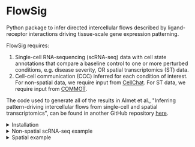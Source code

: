 # FlowSig
Python package to infer directed intercellular flows described by ligand-receptor interactions driving tissue-scale gene expression patterning. 

FlowSig requires:

1. Single-cell RNA-sequencing (scRNA-seq) data with cell state annotations that compare a baseline control to one or more perturbed conditions, e.g. disease severity, OR spatial transcriptomics (ST) data.
2. Cell-cell communication (CCC) inferred for each condition of interest. For non-spatial data, we require input from [CellChat](https://github.com/sqjin/CellChat). For ST data, we require input from [COMMOT](https://github.com/zcang/COMMOT).

The code used to generate all of the results in Almet et al., "Inferring pattern-driving intercellular flows from single-cell and spatial transcriptomics", can be found in another GitHub repository [here](https://github.com/axelalmet/FlowSigAnalysis_2023).

<details>
  <summary>Installation</summary>
  
## Installation instructions
  
The easiest way to currently install FlowSig is to generate a Python virtual environment and clone the repository, so that you can install all of the relevant dependencies, particularly those needed by [pyliger](https://github.com/welch-lab/pyliger) and [NSF](https://github.com/willtownes/spatial-factorization-py). We are working on making flowsig pip installable ASAP!

To generate a virtual environment, run the command. N.B. make sure you're using Python 3.8, for some reason pyliger does not like Python 3.9. At least, this is the case on an M1/M2 MacBook.

```
# Create the virtual environment
python3 -m venv flowsigenv

# Activate the virtual environment
source flowsigenv/bin/activate

# Clone the repository
git clone https://github.com/axelalmet/flowsig.git
cd ./flowsig/

# Install using the setup.cfg
pip3 install .
```


You will need to install NSF to infer spatial GEMS separately (see [here](https://github.com/willtownes/spatial-factorization-py))
```
pip3 install git+https://github.com/willtownes/spatial-factorization-py.git#egg=spatial-factorization

```
</details>
<details>
  <summary>Non-spatial scRNA-seq example </summary>

## Application to non-spatial scRNA-seq of stimulated pancreatic islets

Here, we show how to apply FlowSig to an scRNA-seq dataset of wildtype
and stimulated human pancreatic islets, as originally studied in [Burkhardt et al. (2021)](https://www.nature.com/articles/s41587-020-00803-5).
The processed data and cell-cell communication inference, which was obtained using CellChat,
can be downloaded from the following Zenodo repository (will be provided ASAP!).

### Import packages
```
import flowsig as fs
import scanpy as sc
import pandas as pd
```

### Load the data and cell-cell communication inference

Data is specified in the form of a [Scanpy](https://scanpy.readthedocs.io/en/stable/) object, which is really just an annotated dataframe, i.e. [AnnData](https://anndata.readthedocs.io/en/latest/) object. All subsequent output generated from FlowSig is stored in the Scanpy object.

```
data_directory = '../data/'

# Load the scanpy object
adata = sc.read(data_directory + 'burkhardt21_merged.h5ad')
condition_key = 'Condition'

# Load the cell-cell communication inference
cellchat_Ctrl = pd.read_csv('../communication_inference/output/burkhardt21_leiden_communications_Ctrl.csv')
cellchat_IFNg = pd.read_csv('../communication_inference/output/burkhardt21_leiden_communications_IFNg.csv')

cellchat_output_key = 'cellchat_output'
# Make sure your keys for the cellchat output dictionary match the relevant condition labels
adata.uns[cellchat_output_key] = {'Ctrl': cellchat_Ctrl,
                                  'IFNg': cellchat_IFNg}
```

### Construct GEMs
We now construct gene expression modules (GEMs) from the unnormalised count data. For non-spatial scRNA-seq where we have multiple conditions, we use the iNMF algorithm by [pyliger](https://github.com/welch-lab/pyliger).

```
fs.pp.construct_gems_using_pyliger(adata,
                                n_gems = 10,
                                layer_key = 'counts',
                                condition_key = condition_key)
```

### Construct the flow expression matrices
We construct augmented flow expression matrices for each condition that measure three types of variables:
1. Intercellular signal inflow, i.e., how much of a signal did a cell _receive_. For non-spatial scRNA-seq, signal inflow is defined as receptor gene expression weighted by the average expression of immediate downstream transcription factors that indicate signal activation.
2. GEMs, which encapsulate intracellular information processing. We define these as cellwise membership to the GEM.
3. Intercellular signal outflow, i.e., how much of a signal did a cell _send_. These are simply ligand gene expression.


The kay assumption of flowsig is that all intercellular information flows are directed from signal inflows to GEMs, from one GEM to another GEM, and from GEMs to signal outflows.

For non-spatial scRNA-seq, we need to specify the model organism so that FlowSig knows which receptor-transcription factor targets list to look at.
```
fs.pp.construct_flows_from_cellchat(adata,
                                cellchat_output_key,
                                gem_expr_key = 'X_gem',
                                scale_gem_expr = True,
                                model_organism = 'human',
                                flowsig_network_key = 'flowsig_network',
                                flowsig_expr_key = 'X_flow')
```


To reduce the number of variables over which we have to infer intercellular flows—and thus computation time—and to prioritise 'informative variables', we only retain inflow and outflow signals that are sufficiently _differentially flowing_ between the control and perturbed conditions. We determine differentially flowing signals using a Wilcoxon rank-sum test and retain variables only if they are below a specified adjusted p-value threshold (q-value) and above a specified log-fold-change threshold.

```
fs.pp.determine_informative_variables(adata,  
                                    flowsig_expr_key = 'X_flow',
                                    flowsig_network_key = 'flowsig_network',
                                    spatial = False,
                                    condition_key = condition_key,
                                    control_key =  'Ctrl',
                                    qval_threshold = 0.05,
                                    logfc_threshold = 0.5)
```

### Learn intercellular flows

We are now in a position to learn the intercellular flows. To increase reliability of objects, we bootstrap aggregate results over a number of realisations. For non-spatial data, we have to specify the condition label and the control condition.

This step uses [UT-IGSP](https://uhlerlab.github.io/causaldag/utigsp.html) to learn what is called a completed partially directed acyclic graph (CPDAG), which encodes directed arcs and undirected edges that describe the Markov Equivalence Class of statistical dependence relations that were learned directly from the data using conditional independence testing (how do variables depend on one another) and conditional invariance testing (which variables changed significantly between conditions). For both tests, we use a parametric partial-correlation-based method. The main reason we used these tests were because they take the least time to run compared to nonparametric kernel-based tests. Any test like the Hilbert-Schmidt Independence Criterion takes way too long for even 10-20 variables. The big caveat is that partial correlation assumes the data is described by a linear Gaussian model, which obviously isn't true for scRNA-seq. It's a long-term goal to add different types of nonparametric conditional independence/invariance tests that can be run in a reasonable amount of time. 

```
fs.tl.learn_intercellular_flows(adata,
                        condition_key = condition_key,
                        control_key = 'Ctrl', 
                        flowsig_key = 'flowsig_network',
                        flow_expr_key = 'X_flow',
                        use_spatial = False,
                        n_jobs = 4,
                        n_bootstraps = 500)
```
### Partially validate intercellular flow network

Finally, we will remove any "false positive" edges. Noting that the CPDAG contains directed arcs and undirected arcs we do two things. 

First, we remove directed arcs that are not oriented from signal inflow to GEM, GEM to GEM, or from GEM to signal outflow and for undirected edges, we reorient them so that they obey the previous directionalities.

```
fs.tl.apply_biological_flow(adata,
                            flowsig_network_key = 'flowsig_network',
                            adjacency_key = 'adjacency',
                            validated_key = 'validated')
```

Second, we will remove directed arcs whose bootstrapped frequencies are below a specified edge threshold as well as undirected edges whose total bootstrapped frequencies are below the same threshold.

```
edge_threshold = 0.7
fs.tl.filter_low_confidence_edges(adata,
                                edge_threshold = edge_threshold,
                                flowsig_network_key = 'flowsig_network',
                                adjacency_key = 'adjacency_validated',
                                filtered_key = 'filtered')
```

Every time we apply these steps, we generate a new adjacency matrix that describes the intercellular flow network edges. The original output from `learn_intercellular_flows` is stored in `adata.uns['flowsig_network]['network']['adjacency']`. After validation using `apply_biological_flow`, we add the `_validated` key to the adjacency key, so that the new adjacency is stored in `adata.uns['flowsig_network]['network']['adjacency_validated']`. After filtering low-confidence edges, the adjacency is stored under `adata.uns['flowsig_network]['network']['adjacency_validated_filtered']`. As a note, you could change the order of these two post-processing steps, which would mean that the final adjacency would be under the key `adjacency_filtered_validated`. The results should be similar but it's worth remembering this.

We also note that if you want to explore the network directly, we included a function to generate the directed [NetworkX](https://networkx.org/documentation/stable/index.html) `DiGraph` object. You will need to generate this for any of the plotting functions.

```
flow_network = fs.tl.construct_intercellular_flow_network(adata,
                                                        flowsig_network_key = 'flowsig_network',
                                                        adjacency_key = 'adjacency_validated_filtered')
```
</details>

<details>
  <summary>Spatial example</summary>
  
  ## Application to spatial Stereo-seq of E9.5 mouse embryo 
Here, we show how to apply FlowSig to a spatial Stereo-seq dataset of an E9.5 mouse embryo, as originally studied in [Chen et al. (2022)](https://doi.org/10.1016/j.cell.2022.04.003).
The processed data and cell-cell communication inference, which was obtained using [COMMOT](),
can be downloaded from the following Zenodo repository (will be provided ASAP!).

### Import packages
```
import flowsig as fs
import scanpy as sc
import pandas as pd
```

### Load the data and cell-cell communication inference

We load the data as an `AnnData` object, which has been subsetted for spatially variable genes only and includes the output from COMMOT already. We note here that COMMOT uses the CellChat database by default and we need to specify where it's been stored.

```
data_directory = '../data/'

# Load the scanpy object
adata = sc.read(data_directory + 'chen22_E9.5_svg.h5ad')
commot_output_key = 'commot-cellchat'
```

### Construct GEMs
We now construct gene expression modules (GEMs) from the unnormalised count data. For ST data, we use [NSF](https://github.com/willtownes/spatial-factorization-py).

```
fs.pp.construct_gems_using_nsf(adata,
                            n_gems = 20,
                            layer_key = 'count',
                            n_inducing_pts = 500,
                            length_scale = 10)
```

### Construct the flow expression matrices
We construct augmented flow expression matrices for each condition that measure three types of variables:
1. Intercellular signal inflow, i.e., how much of a signal did a cell _receive_. For ST data, signal inflow is constructed by summing the received signals for each significant ligand inferred by COMMOT.
2. GEMs, which encapsulate intracellular information processing. We define these as cellwise membership to the GEM.
3. Intercellular signal outflow, i.e., how much of a signal did a cell _send_. These are simply ligand gene expression.

The kay assumption of flowsig is that all intercellular information flows are directed from signal inflows to GEMs, from one GEM to another GEM, and from GEMs to signal outflows.

For spatial data, we use COMMOT output directly to construct signal inflow expression and do not need knowledge about TF databases.
```
fs.pp.construct_flows_from_commot(adata,
                                commot_output_key,
                                gem_expr_key = 'X_gem',
                                scale_gem_expr = True,
                                flowsig_network_key = 'flowsig_network',
                                flowsig_expr_key = 'X_flow')
```

For spatial data, we retain spatially informative variables, which we determine by calculating the Moran's I value for signal inflow and signal outflow variables. In case the spatial graph has not been calculated for this data yet, FlowSig will do so, meaning that we need to specify both the coordinate type, `grid` or `generic`, and in the case of the former, `n_neighs`, which in this case, is 8.

Flow expression variables are defined to be spatially informative if their Moran's I value is above a specified threshold.

```
fs.pp.determine_informative_variables(adata,  
                                    flowsig_expr_key = 'X_flow',
                                    flowsig_network_key = 'flowsig_network',
                                    spatial = True,
                                    moran_threshold = 0.15,
                                    coord_type = 'grid',
                                    n_neighbours = 8,
                                    library_key = None)
```

### Learn intercellular flows
For spatial data, where there are far fewer "control _vs._ perturbed" studies, we use the [GSP](https://graphical-model-learning.readthedocs.io/en/latest/dags/generated/graphical_model_learning.gsp.html) method, which uses conditional independence testing and a greedy algorithm to learn the CPDAG containing directed arcs and undirected edges.

For spatial data, we cannot bootstrap by resampling across individual cells because we would lose the additional layer of correlation contained in the spatial data. Rather, we divide the tissue up into spatial "blocks" and resample within blocks. This is known as block bootstrapping.

To calculate the blocks, we used scikit-learn's [k-means](https://scikit-learn.org/stable/modules/generated/sklearn.cluster.KMeans.html) clustering method to generate 20 roughly equally sized spatial blocks.

```
from sklearn.cluster import KMeans

kmeans = KMeans(n_clusters=20, random_state=0).fit(adata.obsm['spatial'])
adata.obs['spatial_kmeans'] = pd.Series(kmeans.labels_, dtype='category').values
```
We use these blocks to learn the spatial intercellular flows.

```
fs.tl.learn_intercellular_flows(adata,
                        flowsig_key = 'flowsig_network',
                        flow_expr_key = 'X_flow',
                        use_spatial = True,
                        block_key = 'spatial_kmeans',
                        n_jobs = 4,
                        n_bootstraps = 500)
```
### Partially validate intercellular flow network

Finally, we will remove any "false positive" edges. Noting that the CPDAG contains directed arcs and undirected arcs we do two things. 

First, we remove directed arcs that are not oriented from signal inflow to GEM, GEM to GEM, or from GEM to signal outflow and for undirected edges, we reorient them so that they obey the previous directionalities.

```
fs.tl.apply_biological_flow(adata,
                            flowsig_network_key = 'flowsig_network',
                            adjacency_key = 'adjacency',
                            validated_key = 'validated')
```

Second, we will remove directed arcs whose bootstrapped frequencies are below a specified edge threshold as well as undirected edges whose total bootstrapped frequencies are below the same threshold. Because we did not have perturbation data, we specify a more stringent edge threshold.

```
edge_threshold = 0.8
fs.tl.filter_low_confidence_edges(adata,
                                edge_threshold = edge_threshold,
                                flowsig_network_key = 'flowsig_network',
                                adjacency_key = 'adjacency_validated',
                                filtered_key = 'filtered')
```

We can construct the directed [NetworkX](https://networkx.org/documentation/stable/index.html) `DiGraph` object from `adjacency_validated_filtered`.

```
flow_network = fs.tl.construct_intercellular_flow_network(adata,
                                                        flowsig_network_key = 'flowsig_network',
                                                        adjacency_key = 'adjacency_validated_filtered')
```
</details>
